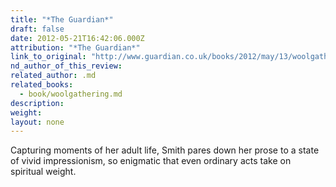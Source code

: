 ```yaml
---
title: "*The Guardian*"
draft: false
date: 2012-05-21T16:42:06.000Z
attribution: "*The Guardian*"
link_to_original: "http://www.guardian.co.uk/books/2012/may/13/woolgathering-patti-smith-review?newsfeed=true"
nd_author_of_this_review:
related_author: .md
related_books:
  - book/woolgathering.md
description:
weight:
layout: none
---
```

Capturing moments of her adult life, Smith pares down her prose to a state of vivid impressionism, so enigmatic that even ordinary acts take on spiritual weight.

